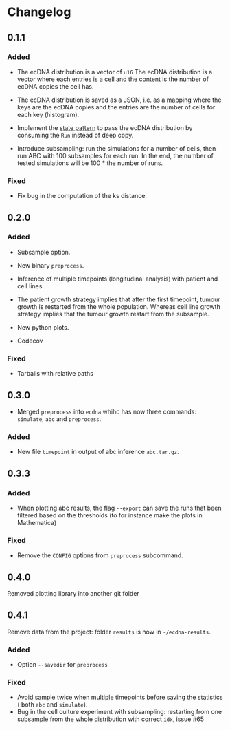 # Changelog
## 0.1.1
### Added

- The ecDNA distribution is a vector of `u16` The ecDNA distribution is a vector
where each entries is a cell and the content is the number of ecDNA copies the
cell has.

- The ecDNA distribution is saved as a JSON, i.e. as a mapping where the keys are
the ecDNA copies and the entries are the number of cells for each key
(histogram).

- Implement the [state pattern](https://doc.rust-lang.org/book/ch17-03-oo-design-patterns.html)
to pass the ecDNA distribution by consuming the `Run` instead of deep copy.

- Introduce subsampling: run the simulations for a number of cells, then run ABC
with 100 subsamples for each run. In the end, the number of tested simulations
will be 100 * the number of runs.

### Fixed
- Fix bug in the computation of the ks distance.

## 0.2.0
### Added
- Subsample option.

- New binary `preprocess`.

- Inference of multiple timepoints (longitudinal analysis) with patient and cell
lines.

- The patient growth strategy implies that after the first timepoint, tumour
growth is restarted from the whole population. Whereas cell line growth
strategy implies that the tumour growth restart from the subsample.

- New python plots.

- Codecov

### Fixed
- Tarballs with relative paths

## 0.3.0
- Merged `preprocess` into `ecdna` whihc has now three commands: `simulate`, `abc` and `preprocess`.
### Added
- New file `timepoint` in output of abc inference `abc.tar.gz`.

## 0.3.3
### Added
- When plotting abc results, the flag `--export` can save the runs that been filtered based on the thresholds (to for instance make the plots in Mathematica)

### Fixed
- Remove the `CONFIG` options from `preprocess` subcommand.


## 0.4.0
Removed plotting library into another git folder

## 0.4.1
Remove data from the project: folder `results` is now in `~/ecdna-results`.
### Added
- Option `--savedir` for `preprocess`

### Fixed
- Avoid sample twice when multiple timepoints before saving the statistics (
both `abc` and `simulate`).
- Bug in the cell culture experiment with subsampling: restarting from one
subsample from the whole distribution with correct `idx`, issue #65


